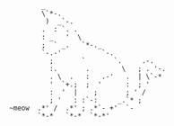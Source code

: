                 _
                \`*-.
                 )  _`-.
                .  : `. .
                : _   '  \
                ;  ` _.   `*-._
                `-.-'          `-.
                  ;       `       `.     .-.
                  :.       .        \   ; . '-.
                  . \  .   :   .-'   .  | \`-*
                  '  `+.;  ;  '      :  ; '
                  :  '  |    ;       ; ' /
                  ; '   : :`-:     _.`* ;
        ~meow  .*' /  .*' ; .*`- +'  `-
               `*-*   `*-*  `*-*'
     
